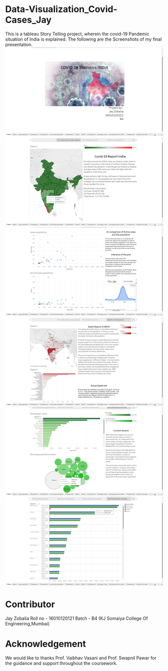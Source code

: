 # Data-Visualization_Covid-Cases_Jay

This is a tableau Story Telling project, wherein the covid-19 Pandemic situation of India is explained.
The following are the Screenshots of my final presentation.
![alt text](https://github.com/jayzobalia/Data-Visualization_Covid-Cases_Jay/blob/main/Images/Screenshot%20(54).png)
![alt text](https://github.com/jayzobalia/Data-Visualization_Covid-Cases_Jay/blob/main/Images/Screenshot%20(55).png)
![alt text](https://github.com/jayzobalia/Data-Visualization_Covid-Cases_Jay/blob/main/Images/Screenshot%20(56).png)
![alt text](https://github.com/jayzobalia/Data-Visualization_Covid-Cases_Jay/blob/main/Images/Screenshot%20(57).png)
![alt text](https://github.com/jayzobalia/Data-Visualization_Covid-Cases_Jay/blob/main/Images/Screenshot%20(58).png)
![alt text](https://github.com/jayzobalia/Data-Visualization_Covid-Cases_Jay/blob/main/Images/Screenshot%20(59).png)
# Contributor
Jay Zobalia
Roll no - 16010120121
Batch - B4
(KJ Somaiya College Of Engineering,Mumbai)

# Acknowledgement
We would like to thanks Prof. Vaibhav Vasani and Prof. Swapnil Pawar for the guidance and support throughout the coursework.
